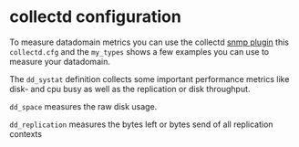 collectd configuration
======================

To measure datadomain metrics you can use the collectd [snmp plugin](https://collectd.org/wiki/index.php/Plugin:SNMP) this `collectd.cfg` and the `my_types` shows a few examples you can use to measure your datadomain.

The `dd_systat` definition collects some important performance metrics like disk- and cpu busy as well as the replication or disk throughput.

`dd_space` measures the raw disk usage.

`dd_replication` measures the bytes left or bytes send of all replication contexts